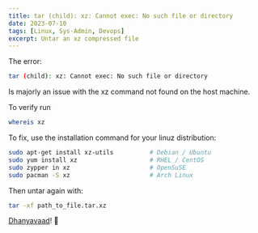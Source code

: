 ```yaml
---
title: tar (child): xz: Cannot exec: No such file or directory
date: 2023-07-10
tags: [Linux, Sys-Admin, Devops]
excerpt: Untar an xz compressed file
---
```


The error:
```bash
tar (child): xz: Cannot exec: No such file or directory
```
Is majorly an issue with the xz command not found on the host machine.

To verify run
```bash
whereis xz
```



To fix, use the installation command for your linuz distribution:

```bash
sudo apt-get install xz-utils          # Debian / Ubuntu
sudo yum install xz                    # RHEL / CentOS
sudo zypper in xz                      # OpenSuSE
sudo pacman -S xz                      # Arch Linux
```


Then untar again with:

```bash
tar -xf path_to_file.tar.xz
```

[Dhanyavaad](https://translate.google.com/#view=home&op=translate&sl=en&tl=hi&text=Thank%20you)! 🙇
